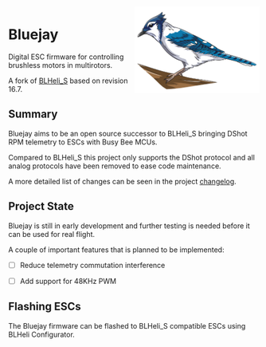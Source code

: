 <img align="right" src="bluejay.svg" alt="Bluejay" width="250">

# Bluejay
Digital ESC firmware for controlling brushless motors in multirotors.

A fork of [BLHeli_S](https://github.com/bitdump/BLHeli) based on revision 16.7.

## Summary
Bluejay aims to be an open source successor to BLHeli_S bringing DShot RPM telemetry to ESCs with Busy Bee MCUs.

Compared to BLHeli_S this project only supports the DShot protocol and all analog protocols have been removed to ease code maintenance.

A more detailed list of changes can be seen in the project [changelog](CHANGELOG.md).

## Project State
Bluejay is still in early development and further testing is needed before it can be used for real flight.

A couple of important features that is planned to be implemented:

- [ ] Reduce telemetry commutation interference
- [ ] Add support for 48KHz PWM


## Flashing ESCs
The Bluejay firmware can be flashed to BLHeli_S compatible ESCs using BLHeli Configurator.
